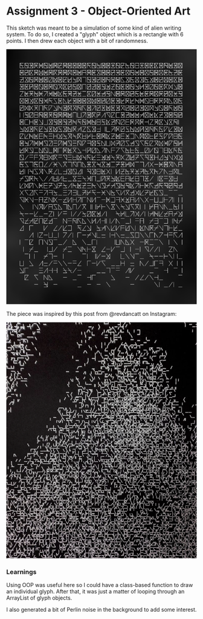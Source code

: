 # Assignment 3 - Object-Oriented Art

This sketch was meant to be a simulation of some kind of alien writing system. To do so, I created a "glyph" object which is a rectangle with 6 points. I then drew each object with a bit of randomness.

![](glyphs.png)

The piece was inspired by this post from @revdancatt on Instagram:

![](inspo.jpg)

### Learnings
Using OOP was useful here so I could have a class-based function to draw an individual glyph. After that, it was just a matter of looping through an ArrayList of glyph objects.

I also generated a bit of Perlin noise in the background to add some interest.
